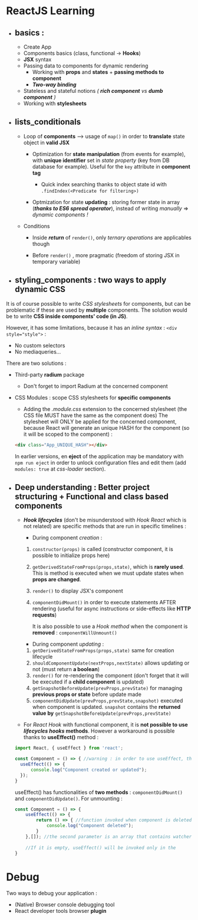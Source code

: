 # ReactJS Learning 
- ## basics :
    - Create App
    - Components basics (class, functional -> **Hooks**)
    - **JSX** syntax
    - Passing data to components for dynamic rendering
        - Working with **props** and **states** + **passing methods to component**
        - ***Two-way binding***
    - Stateless and stateful notions *( **rich component** vs **dumb component** )*
    - Working with **stylesheets**

- ## lists_conditionals

    - Loop of **components** --> usage of ``map()`` in order to **translate** state object in **valid JSX**

        - Optimization for **state manipulation** (from events for example), with **unique identifier** set in *state property* (key from DB database for example).
        Useful for the ``key`` attribute in **component tag**

            - Quick index searching thanks to object state id with ``.findIndex(<Predicate for filtering>)``  

        - Optmization for state **updating** : storing former state in array (***thanks to ES6 spread operator***), instead of writing *manually* => *dynamic components !*

    - Conditions
        - Inside ***return*** of ``render()``, only *ternary operations* are applicables though

        - Before ``render()`` , more pragmatic (freedom of storing JSX in temporary variable)

- ## styling_components : two ways to apply dynamic CSS

It is of course possible to write *CSS stylesheets* for components, but can be problematic if these are used by **multiple** components. The solution would be to write **CSS inside components' code (in JS)**.

However, it has some limitations, because it has an *inline syntax* : ``<div style="style">`` :

- No custom selectors
- No mediaqueries...

There are two solutions :

- Third-party **radium** package
    - Don't forget to import Radium at the concerned component

- CSS Modules : scope CSS stylesheets for **specific components**
    - Adding the *.module.css* extension to the concerned stylesheet (the CSS file MUST have the same as the component does)
    The stylesheet will ONLY be applied for the concerned component, because React will generate an unique HASH for the component (so it will be scoped to the component) :

    ```html
    <div class="App_UNIQUE_HASH"></div>
    ```  

    In earlier versions, en **eject** of the application may be mandatory with ``npm run eject`` in order to unlock configuration files and edit them (add `` modules: true `` at *css-loader* section).

- ## Deep understanding : Better project structuring + Functional and class based components

  - ***Hook lifecycles*** (don't be misunderstood with *Hook React* which is not related) are specific methods that are run in specific timelines :
    - During component *creation* : 
    1. `constructor(props)` is called (constructor component, it is possible to initialize props here)
    2. `getDerivedStateFromProps(props,state)`, which is **rarely used**. This is method is executed when we must update states when **props are changed**.
    3. `render()` to display JSX's component
    4. `componentDidMount()` in order to execute statements AFTER rendering (useful for async instructions or side-effects like **HTTP requests**)
    
        It is also possible to use a *Hook method* when the component is **removed** : `componentWillUnmount()`

    - During component *updating* :
    1. `getDerivedStateFromProps(props,state)` same for creation lifecycle
    2. `shouldComponentUpdate(nextProps,nextState)` allows updating or not (must return **a boolean**)
    3. `render()` for re-rendering the component (don't forget that it will be executed if a **child component** is updated)
    4. `getSnapshotBeforeUpdate(prevProps,prevState)` for managing **previous props or state** before update made
    5. `componentDidUpdate(prevProps,prevState,snapshot)` executed when component is updated. `snapshot` contains the **returned value by** `getSnapshotBeforeUpdate(prevProps,prevState)`

  - For *React Hook* with functional component, it is **not possible to use *lifecycles hooks* methods**. However a workaround is possible thanks to **useEffect()** method :
  ```js
  import React, { useEffect } from 'react';

  const Component = () => { //warning : in order to use useEffect, the variable name must be CAPITALIZED
    useEffect(() => {
        console.log("Component created or updated");
    });
  }
  ```
    useEffect() has functionalities of **two methods** : `componentDidMount()` and `componentDidUpdate()`.
    For unmounting :

    ```js
    const Component = () => {
        useEffect(() => {
            return () => { //function invoked when component is deleted (watcher array must be still empty)
                console.log("Component deleted");
            }
        },[]); //the second parameter is an array that contains watchers (inform React WHEN to execute useEffect, for which props for example)
        
        //If it is empty, useEffect() will be invoked only in the        component creation.
    }
    ```

# Debug

Two ways to debug your application :

- (Native) Browser console debugging tool
- React developer tools browser **plugin**